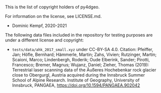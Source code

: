 This is the list of copyright holders of py4dgeo.

For information on the license, see LICENSE.md.

* Dominic Kempf, 2020-2021

The following data files included in the repository for testing purposes are under a different license and copyright:

* `tests/data/ahk_2017_small.xyz` under CC-BY-SA 4.0. Citation: Pfeiffer, Jan; Höfle, Bernhard; Hämmerle, Martin; Zahs, Vivien; Rutzinger, Martin; Scaioni, Marco; Lindenbergh, Roderik; Oude Elberink, Sander; Pirotti, Francesco; Bremer, Magnus; Wujanz, Daniel; Zieher, Thomas (2019): Terrestrial laser scanning data of the Äußeres Hochebenkar rock glacier close to Obergurgl, Austria acquired during the Innsbruck Summer School of Alpine Research. Institute of Geography, University of Innsbruck, PANGAEA, https://doi.org/10.1594/PANGAEA.902042
